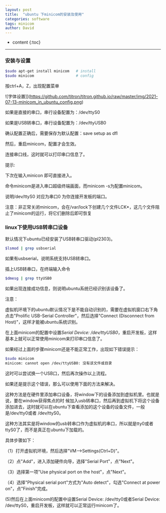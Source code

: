 ```yaml
---
layout: post
title:  "ubuntu 下minicom的安装及使用"
categories: software
tags: minicom
author: David
---
```


* content
{:toc}

---

### 安装与设置

```bash
$sudo apt-get install minicom   # install
$sudo minicom                   # config
```
按ctrl+A，Z，出现配置菜单

![字体设置]](https://github.com/titron/titron.github.io/raw/master/img/2021-07-13-minicom_in_ubuntu_config.png)

如果是直接的串口，串行设备配置为：/dev/ttyS0

如果是USB转串口，串行设备配置为：/dev/ttyUSB0

确认配置正确后，需要保存为默认配置：save setup as dfl

然后，重启minicom，配置才会生效。

连接串口线，这时就可以打印串口信息了。

提示:

下次在输入minicon 即可直接进入。

命令minicom是进入串口超级终端画面，而minicom -s为配置minicom。

说明/dev/ttyS0 对应为串口0 为你连接开发板的端口。

注意：非正常关闭minicom，会在/var/lock下创建几个文件LCK*，这几个文件阻止了minicom的运行，将它们删除后即可恢复


### linux下使用USB转串口设备

默认情况下ubuntu已经安装了USB转串口驱动(pl2303)。

```bash
$lsmod | grep usbserial
```

如果有usbserial，说明系统支持USB转串口。


插上USB转串口，在终端输入命令

```bash
$dmesg | grep ttyUSB0
```

如果出现连接成功信息，则说明ubuntu系统已经识别该设备了。

注意：

虚拟机环境下的ubuntu默认情况下是不能自动识别的，需要在虚拟机窗口右下角点击"Prolific USB-Serial Controller"，然后选择"Connect (Disconnect from Host)"，这样才能被ubuntu系统识别。

在上面minicom的配置中设置*Serial Device: /dev/ttyUSB0*，重启开发板，这样基本上就可以正常使用minicom来打印串口信息了。

如果经过上面的步骤minicom还是不能正常工作，出现如下错误提示：

```bash
$sudo minicom
minicom: cannot open /dev/ttyUSB0: 没有该文件或目录
```

这时可以尝试换一个USB口，然后再次操作以上流程。

如果还是提示这个错误，那么可以使用下面的方法来解决。

这种方法是在硬件里添加串口设备，将window下的设备添加到虚拟机里。也就是说，要在window获得焦点的时
候加入usb转串口，然后再到虚拟机下将这个设备添加进去，这时就可以在ubuntu下查看添加的这个设备的设备文件，一般是/dev/tty0或者
/dev/ttyS0。

这种方法其实是将window的usb转串口作为虚拟机的串口，所以就是tty0或者ttyS0了，而不是真正在ubuntu下加载的。

具体步骤如下：

（1）打开虚拟机环境，然后选择"VM-->Settings(Ctrl+D)"。

（2）点"Add"，进入添加硬件向导，选择"Serial Port"，点"Next"。

（3）选择第一项"Use physical port on the host"，点"Next"。

（4）选择"Physical serial port"方式为"Auto detect"，勾选"Connect at power on"，点"Finish"完成。

(5)然后在上面minicom的配置中设置Serial Device: /dev/tty0或者Serial Device: /dev/ttyS0，重启开发板，这样就可以正常运行minicom了。

